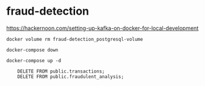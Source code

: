 # fraud-detection

https://hackernoon.com/setting-up-kafka-on-docker-for-local-development



```
docker volume rm fraud-detection_postgresql-volume

docker-compose down

docker-compose up -d
```


```
    DELETE FROM public.transactions;
    DELETE FROM public.fraudulent_analysis;
```
    